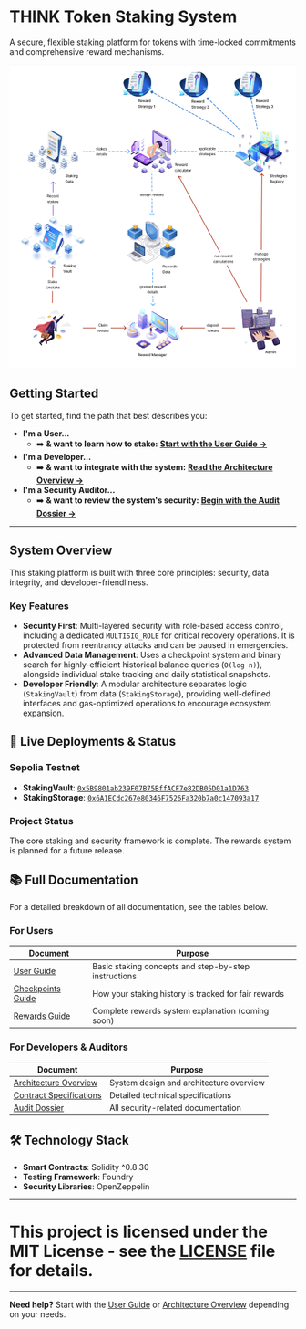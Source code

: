 # THINK Token Staking System

A secure, flexible staking platform for tokens with time-locked commitments and comprehensive reward mechanisms.

![Token Staking & Reward System Architecture](docs/architecture.png)

## Getting Started

To get started, find the path that best describes you:

- **I'm a User...**
  - ➡️ **& want to learn how to stake:** [**Start with the User Guide &rarr;**](docs/user_docs.md)
- **I'm a Developer...**
  - ➡️ **& want to integrate with the system:** [**Read the Architecture Overview &rarr;**](docs/architecture_overview.md)
- **I'm a Security Auditor...**
  - ➡️ **& want to review the system's security:** [**Begin with the Audit Dossier &rarr;**](audit/README.md)

---

## System Overview

This staking platform is built with three core principles: security, data integrity, and developer-friendliness.

### Key Features

- **Security First**: Multi-layered security with role-based access control, including a dedicated `MULTISIG_ROLE` for critical recovery operations. It is protected from reentrancy attacks and can be paused in emergencies.
- **Advanced Data Management**: Uses a checkpoint system and binary search for highly-efficient historical balance queries (`O(log n)`), alongside individual stake tracking and daily statistical snapshots.
- **Developer Friendly**: A modular architecture separates logic (`StakingVault`) from data (`StakingStorage`), providing well-defined interfaces and gas-optimized operations to encourage ecosystem expansion.

## 🔗 Live Deployments & Status

### Sepolia Testnet

- **StakingVault**: [`0x5B9801ab239F07B75BffACF7e82DB05D01a1D763`](https://sepolia.etherscan.io/address/0x5B9801ab239F07B75BffACF7e82DB05D01a1D763/#code)
- **StakingStorage**: [`0x6A1ECdc267e80346F7526Fa320b7a0c147093a17`](https://sepolia.etherscan.io/address/0x6A1ECdc267e80346F7526Fa320b7a0c147093a17/#code)

### Project Status

The core staking and security framework is complete. The rewards system is planned for a future release.

## 📚 Full Documentation

For a detailed breakdown of all documentation, see the tables below.

### For Users

| Document                                       | Purpose                                              |
| ---------------------------------------------- | ---------------------------------------------------- |
| [User Guide](docs/user_docs.md)                | Basic staking concepts and step-by-step instructions |
| [Checkpoints Guide](docs/checkpoints_guide.md) | How your staking history is tracked for fair rewards |
| [Rewards Guide](docs/rewards_guide.md)         | Complete rewards system explanation (coming soon)    |

### For Developers & Auditors

| Document                                                   | Purpose                                 |
| ---------------------------------------------------------- | --------------------------------------- |
| [Architecture Overview](docs/architecture_overview.md)     | System design and architecture overview |
| [Contract Specifications](docs/contract_specifications.md) | Detailed technical specifications       |
| [Audit Dossier](audit/README.md)                           | All security-related documentation      |

## 🛠️ Technology Stack

- **Smart Contracts**: Solidity ^0.8.30
- **Testing Framework**: Foundry
- **Security Libraries**: OpenZeppelin

---

# This project is licensed under the MIT License - see the [LICENSE](LICENSE.md) file for details.

---

**Need help?** Start with the [User Guide](docs/user_docs.md) or [Architecture Overview](docs/architecture_overview.md) depending on your needs.
